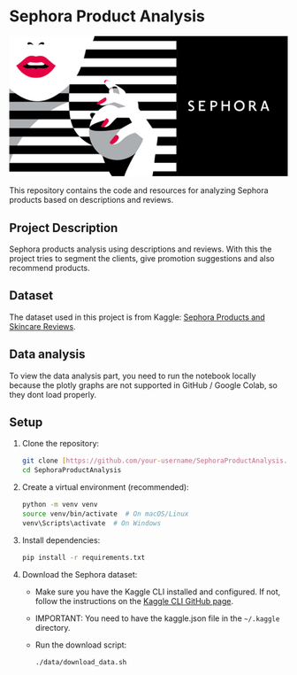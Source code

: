 # Sephora Product Analysis

![Dataset Cover](assets/dataset-cover.jpg)

This repository contains the code and resources for analyzing Sephora products based on descriptions and reviews.

## Project Description

Sephora products analysis using descriptions and reviews. With this the project tries to segment the clients, give promotion suggestions and also recommend products.

## Dataset

The dataset used in this project is from Kaggle: [Sephora Products and Skincare Reviews](https://www.kaggle.com/datasets/nadyinky/sephora-products-and-skincare-reviews).

## Data analysis

To view the data analysis part, you need to run the notebook locally because the plotly graphs are not supported in GitHub / Google Colab, so they dont load properly.

## Setup

1.  Clone the repository:

    ```bash
    git clone [https://github.com/your-username/SephoraProductAnalysis.git](https://github.com/your-username/SephoraProductAnalysis.git)
    cd SephoraProductAnalysis
    ```

2.  Create a virtual environment (recommended):

    ```bash
    python -m venv venv
    source venv/bin/activate  # On macOS/Linux
    venv\Scripts\activate  # On Windows
    ```

3.  Install dependencies:

    ```bash
    pip install -r requirements.txt
    ```

4.  Download the Sephora dataset:

    * Make sure you have the Kaggle CLI installed and configured. If not, follow the instructions on the [Kaggle CLI GitHub page](https://github.com/Kaggle/kaggle-api).
    * IMPORTANT: You need to have the kaggle.json file in the `~/.kaggle` directory.
    * Run the download script:

        ```bash
        ./data/download_data.sh
        ```
